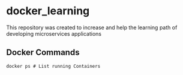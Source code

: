 # docker_learning
This repository was created to increase and help the learning path of developing microservices applications


## Docker Commands

```
docker ps # List running Containers
```